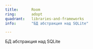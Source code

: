 ```yaml
---
title:      Room
ring:       adopt
quadrant:   libraries-and-frameworks
info:       "БД абстракция над SQLite"

---
```


БД абстракция над SQLite
